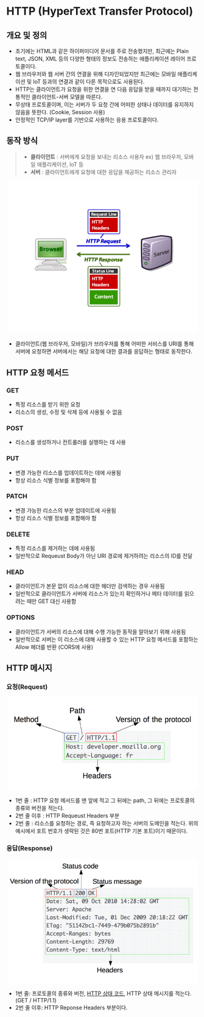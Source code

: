 # HTTP (HyperText Transfer Protocol)
## 개요 및 정의
- 초기에는 HTML과 같은 하이퍼미디어 문서를 주로 전송했지만, 최근에는 Plain text, JSON, XML 등의 다양한 형태의 정보도 전송하는 애플리케이션 레이어 프로토콜이다.
- 웹 브라우저와 웹 서버 간의 연결을 위해 디자인되었지만 최근에는 모바일 애플리케이션 및 IoT 등과의 연결과 같이 다른 목적으로도 사용된다.
- HTTP는 클라이언트가 요청을 위한 연결을 연 다음 응답을 받을 때까지 대기하는 전통적인 클라이언트-서버 모델을 따른다.
- 무상태 프로토콜이며, 이는 서버가 두 요청 간에 어떠한 상태나 데이터를 유지하지 않음을 뜻한다. (Cookie, Session 사용)
- 안정적인 TCP/IP layer를 기반으로 사용하는 응용 프로토콜이다.

## 동작 방식
> - __클라이언트__ : 서버에게 요청을 보내는 리소스 사용자 ex) 웹 브라우저, 모바일 애플리케이션, IoT 등
> - __서버__ : 클라이언트에게 요청에 대한 응답을 제공하는 리소스 관리자

<p align="center"><img src="../images/HTTP_1.png" width="500"></p>

- 클라이언트(웹 브라우저, 모바일)가 브라우저를 통해 어떠한 서비스를 URI를 통해 서버에 요청하면 서버에서는 해당 요청에 대한 결과를 응답하는 형태로 동작한다.

## HTTP 요청 메서드
### GET
- 특정 리소스를 받기 위한 요청
- 리소스의 생성, 수정 및 삭제 등에 사용될 수 없음
### POST
- 리소스를 생성하거나 컨트롤러를 실행하는 데 사용
### PUT
- 변경 가능한 리소스를 업데이트하는 데에 사용됨
- 항상 리소스 식별 정보를 포함해야 함
### PATCH
- 변경 가능한 리소스의 부분 업데이트에 사용됨
- 항상 리소스 식별 정보를 포함해야 함
### DELETE
- 특정 리소스를 제거하는 데에 사용됨
- 일반적으로 Requeust Body가 아닌 URI 경로에 제거하려는 리소스의 ID를 전달
### HEAD
- 클라이언트가 본문 없이 리소스에 대한 헤더만 검색하는 경우 사용됨
- 일반적으로 클라이언트가 서버에 리소스가 있는지 확인하거나 메타 데이터를 읽으려는 때만 GET 대신 사용함
### OPTIONS
- 클라이언트가 서버의 리소스에 대해 수행 가능한 동작을 알아보기 위해 사용됨
- 일반적으로 서버는 이 리소스에 대해 사용할 수 있는 HTTP 요청 메서드를 포함하는 Allow 헤더를 반환 (CORS에 사용)

## HTTP 메시지
### 요청(Request)
<p align="center"><img src="../images/http_request.png" width="500"></p>

- 1번 줄 : HTTP 요청 메서드를 맨 앞에 적고 그 뒤에는 path, 그 뒤에는 프로토콜의 종류와 버전을 적는다.
- 2번 줄 이후 : HTTP Requeust Headers 부분
- 2번 줄 : 리소스를 요청하는 경로, 즉 요청하고자 하는 서버의 도메인을 적는다. 위의 예시에서 포트 번호가 생략된 것은 80번 포트(HTTP 기본 포트)이기 때문이다.

### 응답(Response)
<p align="center"><img src="../images/http_response.png" width="500"></p>

- 1번 줄: 프로토콜의 종류와 버전, [HTTP 상태 코드](https://github.com/hgleeee/network-study/blob/main/Application%20Layer/HTTP%20%EC%83%81%ED%83%9C%20%EC%BD%94%EB%93%9C.md), HTTP 상태 메시지를 적는다. (GET / HTTP/1.1)
- 2번 줄 이후: HTTP Reponse Headers 부분이다.

